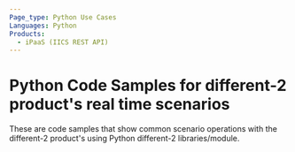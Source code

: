 ```yaml
---
Page_type: Python Use Cases
Languages: Python
Products:
  - iPaaS (IICS REST API) 
---
```


# Python Code Samples for different-2 product's real time scenarios

These are code samples that show common scenario operations with the different-2 product's using Python different-2 libraries/module. 
